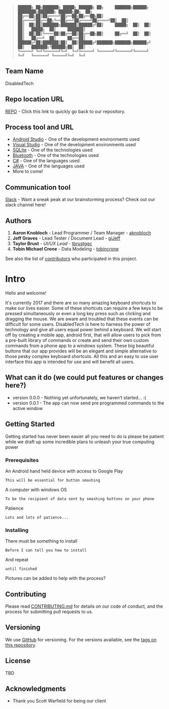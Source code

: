 > ```
>██████╗ ██╗███████╗ █████╗ ██████╗ ██╗     ███████╗██████╗ ████████╗███████╗ ██████╗██╗  ██╗
>██╔══██╗██║██╔════╝██╔══██╗██╔══██╗██║     ██╔════╝██╔══██╗╚══██╔══╝██╔════╝██╔════╝██║  ██║
>██║  ██║██║███████╗███████║██████╔╝██║     █████╗  ██║  ██║   ██║   █████╗  ██║     ███████║
>██║  ██║██║╚════██║██╔══██║██╔══██╗██║     ██╔══╝  ██║  ██║   ██║   ██╔══╝  ██║     ██╔══██║
>██████╔╝██║███████║██║  ██║██████╔╝███████╗███████╗██████╔╝   ██║   ███████╗╚██████╗██║  ██║
>╚═════╝ ╚═╝╚══════╝╚═╝  ╚═╝╚═════╝ ╚══════╝╚══════╝╚═════╝    ╚═╝   ╚══════╝ ╚═════╝╚═╝  ╚═╝
> ```

## Team Name

DisabledTech

## Repo location URL

[REPO](https://github.com/soft-eng-practicum/disabledTech) - Click this link to quickly go back to our repository.

## Process tool and URL

* [Android Studio](https://developer.android.com/studio/index.html) - One of the development environments used
* [Visual Studio](https://www.visualstudio.com/) - One of the development environments used
* [SQLite](https://www.sqlite.org/) - One of the technologies used
* [Bluetooth](https://www.bluetooth.com/) - One of the technologies used
* [C#](https://docs.microsoft.com/en-us/dotnet/csharp/csharp) - One of the languages used
* [JAVA](http://docs.oracle.com/javase/8/) - One of the languages used
* More to come!

## Communication tool

[Slack](https://ggc-dev.slack.com/messages/C6R5CJVC6/) - Want a sneak peak at our brainstorming process?  Check out our slack channel here!

## Authors

1. **Aaron Knobloch** - Lead Programmer / Team Manager - [aknobloch](https://github.com/aknobloch)
2. **Jeff Graves** - Lead Tester / Document Lead - [giJeff](https://github.com/giJeff)
3. **Taylor Brust** - *UI/UX Lead* - [tbrustggc](https://github.com/tbrustggc)
4. **Tobin Michael Crone** - Data Modeling - [tobincrone](https://github.com/tobincrone)

See also the list of [contributors](https://github.com/soft-eng-practicum/disabledTech/graphs/contributors) who participated in this project.


# Intro

Hello and welcome!  

It's currently 2017 and there are so many amazing keyboard shortcuts to make our lives easier.  Some of these shortcuts can require a few keys to be pressed simultaneously or even a long key press such as clicking and dragging the mouse.  We are aware and troubled that these events can be difficult for some users.  DisabledTech is here to harness the power of technology and give all users equal power behind a keyboard.  We will start off by creating a mobile app, android first, that will allow users to pick from a pre-built library of commands or create and send their own custom commands from a phone app to a windows system.  These big beautiful buttons that our app provides will be an elegant and simple alternative to those pesky complex keyboard shortcuts.  All this and an easy to use user interface this app is intended for use and will benefit all users.

## What can it do (we could put features or changes here?)

* version 0.0.0 - Nothing yet unfortunately, we haven’t started... :(
* version 0.0.1 - The app can now send pre programmed commands to the active window

## Getting Started

Getting started has never been easier all you need to do is please be patient while we draft up some incredible plans to unleash your true computing power

### Prerequisites

An Android hand held device with access to Google Play

```
This will be essential for button smashing
```
A computer with windows OS

```
To be the recipient of data sent by smashing buttons on your phone
```
Patience

```
Lots and lots of patience...
```


### Installing

There must be something to install

```
Before I can tell you how to install
```

And repeat

```
until finished
```

Pictures can be added to help with the process?


## Contributing

Please read [CONTRIBUTING.md](https://github.com/soft-eng-practicum/disabledTech/blob/master/CONTRIBUTING.md) for details on our code of conduct, and the process for submitting pull requests to us.

## Versioning

We use [GitHub](http://github.com/) for versioning. For the versions available, see the [tags on this repository](https://github.com/soft-eng-practicum/disabledTech/tags). 

## License

TBD

## Acknowledgments

* Thank you Scott Warfield for being our client
